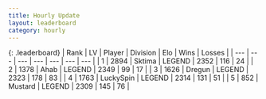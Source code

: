 ```yaml
---
title: Hourly Update
layout: leaderboard
category: hourly
---
```


{: .leaderboard}
| Rank | LV | Player | Division | Elo | Wins | Losses |
| --- | --- | --- | --- | --- | --- | --- |
| <span data-change="0">1</span> | 2894 | <span title="ID: 353063">Sktima</span> | LEGEND | <span data-change="0">2352</span> | <span data-change="0">116</span> | <span data-change="0">24</span> |
| <span data-change="0">2</span> | 1378 | <span title="ID: 402846">Ahab</span> | LEGEND | <span data-change="0">2349</span> | <span data-change="0">99</span> | <span data-change="0">17</span> |
| <span data-change="0">3</span> | 1626 | <span title="ID: 337810">Dregun</span> | LEGEND | <span data-change="0">2323</span> | <span data-change="0">178</span> | <span data-change="0">83</span> |
| <span data-change="0">4</span> | 1763 | <span title="ID: 498412">LuckySpin</span> | LEGEND | <span data-change="0">2314</span> | <span data-change="0">131</span> | <span data-change="0">51</span> |
| <span data-change="0">5</span> | 852 | <span title="ID: 611082">Mustard</span> | LEGEND | <span data-change="0">2309</span> | <span data-change="0">145</span> | <span data-change="0">76</span> |